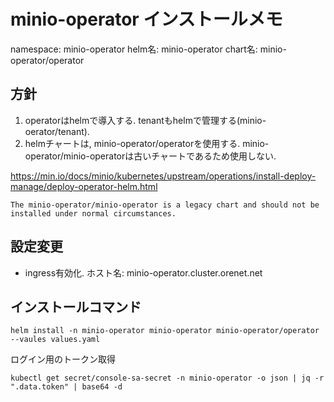 # minio-operator インストールメモ
namespace: minio-operator
helm名: minio-operator
chart名: minio-operator/operator

## 方針
1. operatorはhelmで導入する. tenantもhelmで管理する(minio-oerator/tenant).
2. helmチャートは, minio-operator/operatorを使用する. minio-operator/minio-operatorは古いチャートであるため使用しない.

https://min.io/docs/minio/kubernetes/upstream/operations/install-deploy-manage/deploy-operator-helm.html
```
The minio-operator/minio-operator is a legacy chart and should not be installed under normal circumstances.
```


## 設定変更
- ingress有効化. ホスト名: minio-operator.cluster.orenet.net
## インストールコマンド
```
helm install -n minio-operator minio-operator minio-operator/operator --vaules values.yaml
```

ログイン用のトークン取得
```
kubectl get secret/console-sa-secret -n minio-operator -o json | jq -r ".data.token" | base64 -d
```

